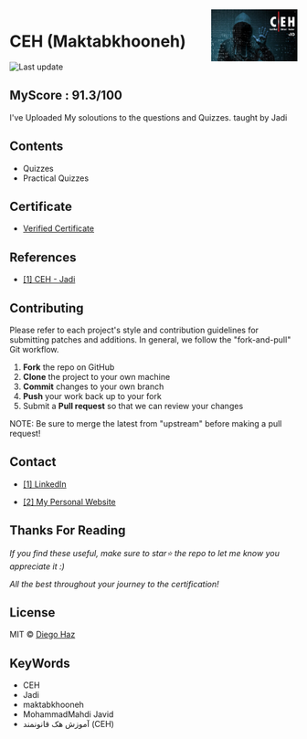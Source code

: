 <img src="icon.png" width="30%" height="auto" alt="jadi CEH" align="right" />

# CEH (Maktabkhooneh)

![Last update](https://img.shields.io/badge/last%20update-28%20August%202020-green.svg?style=flat-square)

## MyScore : 91.3/100

I've Uploaded My soloutions to the questions and Quizzes. taught by Jadi

## Contents

- Quizzes
- Practical Quizzes

## Certificate

- [Verified Certificate]()

## References

- [[1] CEH - Jadi](https://maktabkhooneh.org/course/%D8%A2%D9%85%D9%88%D8%B2%D8%B4-%D9%87%DA%A9-%D9%82%D8%A7%D9%86%D9%88%D9%86%D9%85%D9%86%D8%AF-CEH-mk641/)

## Contributing

Please refer to each project's style and contribution guidelines for submitting patches and additions. In general, we follow the "fork-and-pull" Git workflow.

1. **Fork** the repo on GitHub
2. **Clone** the project to your own machine
3. **Commit** changes to your own branch
4. **Push** your work back up to your fork
5. Submit a **Pull request** so that we can review your changes

NOTE: Be sure to merge the latest from "upstream" before making a pull request!

## Contact

- [[1] LinkedIn](https://www.linkedin.com/in/mohammad-mahdi-javid/)

- [[2] My Personal Website](http://mahdi-javid.github.io/)

## Thanks For Reading

_If you find these useful, make sure to star:star: the repo to let me know you appreciate it :)_

_All the best throughout your journey to the certification!_

## License

MIT © [Diego Haz](https://github.com/mahdi-javid)

## KeyWords

- CEH
- Jadi
- maktabkhooneh
- MohammadMahdi Javid
- آموزش هک قانونمند (CEH)
